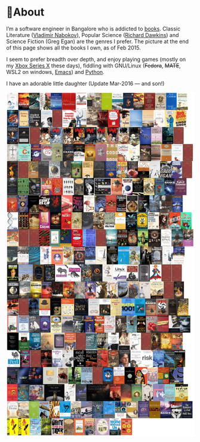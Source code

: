 # 🐧About

I’m a software engineer in Bangalore who is addicted to [books](books/index.md). Classic
Literature ([Vladimir Nabokov](books/reviews/despair.md)), Popular Science ([Richard
Dawkins](archive/heroes/dawkins.md)) and Science Fiction (Greg Egan) are the genres I prefer. The picture at the end of this page shows all the books I own, as of Feb 2015.

I seem to prefer breadth over depth, and enjoy playing games (mostly
on my [Xbox Series X](games/xbox.md) these days), fiddling with
GNU/Linux (~~Fedora~~, ~~MATE~~, WSL2 on windows,
[Emacs](notes/editors.md)) and [Python](notes/programming/python.md).

I have an adorable little daughter (Update Mar-2016 — and son!)

![My Books](img/mybooks.png)
